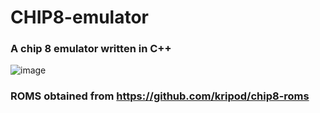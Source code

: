 # CHIP8-emulator
### A chip 8 emulator written in C++
![image](https://github.com/SatXCho/CHIP8-emulator/assets/92297743/a106c4ac-fc6b-400e-b3c3-9e4289329061)
### ROMS obtained from https://github.com/kripod/chip8-roms
